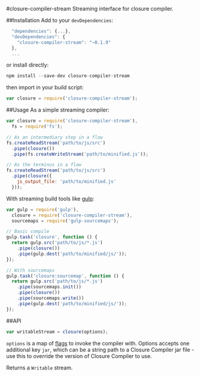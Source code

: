 #closure-compiler-stream
Streaming interface for closure compiler.

##Installation
Add to your `devDependencies`:
```javascript
  "dependencies": {...},
  "devDependencies": {
    "closure-compiler-stream": "~0.1.9"
  },
  ...
```
or install directly:
```javascript
npm install --save-dev closure-compiler-stream
```

then import in your build script:
```javascript
var closure = require('closure-compiler-stream');
```

##Usage
As a simple streaming compiler:
```javascript
var closure = require('closure-compiler-stream'),
  fs = require('fs');

// As an intermediary step in a flow
fs.createReadStream('path/to/js/src')
  .pipe(closure())
  .pipe(fs.createWriteStream('path/to/minified.js'));

// As the terminus in a flow
fs.createReadStream('path/to/js/src')
  .pipe(closure({
    js_output_file: 'path/to/minified.js'
  }));
```

With streaming build tools like [gulp](https://github.com/gulpjs/gulp/):
```javascript
var gulp = require('gulp'),
  closure = require('closure-compiler-stream'),
  sourcemaps = require('gulp-sourcemaps');

// Basic compile
gulp.task('closure', function () {
  return gulp.src('path/to/js/*.js')
    .pipe(closure())
    .pipe(gulp.dest('path/to/minified/js/'));
});

// With sourcemaps
gulp.task('closure:sourcemap', function () {
  return gulp.src('path/to/js/*.js')
    .pipe(sourcemaps.init())
    .pipe(closure())
    .pipe(sourcemaps.write())
    .pipe(gulp.dest('path/to/minified/js/'));
});
```

##API

```javascript
var writableStream = closure(options);
```
`options` is a map of [flags](https://github.com/steida/gulp-closure-compiler/blob/master/flags.txt) to invoke the compiler with. Options accepts one additional key `jar`, which can be a string path to a Closure Compiler jar file - use this to override the version of Closure Compiler to use.

Returns a `Writable` stream.
